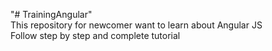 "# TrainingAngular"   
This repository for newcomer want to learn about Angular JS  
Follow step by step and complete tutorial

